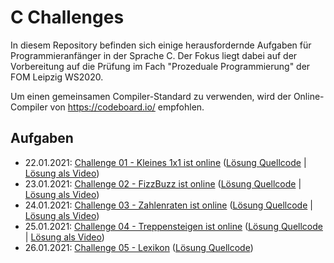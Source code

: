 # C Challenges

In diesem Repository befinden sich einige herausfordernde Aufgaben für Programmieranfänger in der Sprache C. Der Fokus liegt dabei auf der Vorbereitung auf die Prüfung im Fach "Prozeduale Programmierung" der FOM Leipzig WS2020. 

Um einen gemeinsamen Compiler-Standard zu verwenden, wird der Online-Compiler von https://codeboard.io/ empfohlen.

## Aufgaben

- 22.01.2021: [Challenge 01 - Kleines 1x1 ist online](./challenge-01-kleines-1-mal-1) ([Lösung Quellcode](./challenge-01-kleines-1-mal-1/solution) | [Lösung als Video](https://youtu.be/-rP5JMCdmDw)) 
- 23.01.2021: [Challenge 02 - FizzBuzz ist online](./challenge-02-fizzbuzz) ([Lösung Quellcode](./challenge-02-fizzbuzz/solution) | [Lösung als Video](https://youtu.be/Wgvk5R5FiXU)) 
- 24.01.2021: [Challenge 03 - Zahlenraten ist online](./challenge-03-zahlenraten) ([Lösung Quellcode](./challenge-03-zahlenraten/solution) | [Lösung als Video](https://youtu.be/5uu3ZG3Nm7c)) 
- 25.01.2021: [Challenge 04 - Treppensteigen ist online](./challenge-04-treppensteigen) ([Lösung Quellcode](./challenge-04-treppensteigen/solution) | [Lösung als Video](https://youtu.be/PP1SttdJc-M)) 
- 26.01.2021: [Challenge 05 - Lexikon](./challenge-05-lexikon) ([Lösung Quellcode](./challenge-05-lexikon/solution)) 
